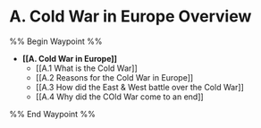 # A. Cold War in Europe Overview
%% Begin Waypoint %%
- **[[A. Cold War in Europe]]**
	- [[A.1 What is the Cold War]]
	- [[A.2 Reasons for the Cold War in Europe]]
	- [[A.3 How did the East & West battle over the Cold War]]
	- [[A.4 Why did the COld War come to an end]]

%% End Waypoint %%
